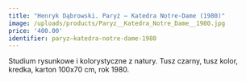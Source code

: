 ```yaml
---
title: "Henryk Dąbrowski. Paryż – Katedra Notre-Dame (1980)"
image: /uploads/products/Paryz__Katedra_Notre_Dame__1980.jpg
price: '400.00'
identifier: paryz–katedra-notre-dame-1980
---
```


Studium rysunkowe i kolorystyczne z natury. Tusz czarny, tusz kolor, kredka, karton 100x70 cm, rok 1980.